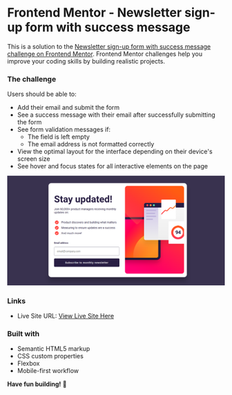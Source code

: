 # Frontend Mentor - Newsletter sign-up form with success message

This is a solution to the [Newsletter sign-up form with success message challenge on Frontend Mentor](https://www.frontendmentor.io/challenges/newsletter-signup-form-with-success-message-3FC1AZbNrv). Frontend Mentor challenges help you improve your coding skills by building realistic projects. 

### The challenge

Users should be able to:

- Add their email and submit the form
- See a success message with their email after successfully submitting the form
- See form validation messages if:
  - The field is left empty
  - The email address is not formatted correctly
- View the optimal layout for the interface depending on their device's screen size
- See hover and focus states for all interactive elements on the page

![](./assets/images/screenshot.png)


### Links

- Live Site URL: [View Live Site Here](https://newsletter-sign-up-frontend.netlify.app/)


### Built with

- Semantic HTML5 markup
- CSS custom properties
- Flexbox
- Mobile-first workflow


**Have fun building!** 🚀

